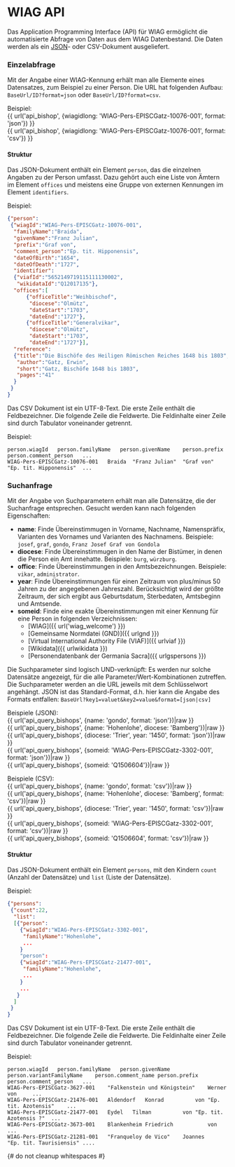 WIAG API
========

Das Application Programming Interface (API) für WIAG ermöglicht die automatisierte
Abfrage von Daten aus dem WIAG Datenbestand. Die Daten werden als ein
[JSON](https://www.json.org/json-de.html)- oder CSV-Dokument ausgeliefert.

### Einzelabfrage
Mit der Angabe einer WIAG-Kennung erhält man alle Elemente eines Datensatzes, zum Beispiel zu einer Person. Die URL hat folgenden Aufbau: `BaseUrl/ID?format=json` oder `BaseUrl/ID?format=csv`.

Beispiel:  
{{ url('api_bishop', {wiagidlong: 'WIAG-Pers-EPISCGatz-10076-001', format: 'json'}) }}  
{{ url('api_bishop', {wiagidlong: 'WIAG-Pers-EPISCGatz-10076-001', format: 'csv'}) }}

#### Struktur
Das JSON-Dokument enthält ein Element `person`, das die einzelnen Angaben zu der
Person umfasst. Dazu gehört auch eine Liste von Ämtern im Element `offices` und
meistens eine Gruppe von externen Kennungen im Element `identifiers`.

Beispiel:
``` json
{"person":
 {"wiagId":"WIAG-Pers-EPISCGatz-10076-001",
  "familyName":"Braida",
  "givenName":"Franz Julian",
  "prefix":"Graf von",
  "comment_person":"Ep. tit. Hipponensis",
  "dateOfBirth":"1654",
  "dateOfDeath":"1727",
  "identifier":
  {"viafId":"5652149719115111130002",
   "wikidataId":"Q12017135"},
  "offices":[
	  {"officeTitle":"Weihbischof",
	   "diocese":"Olmütz",
	   "dateStart":"1703",
	   "dateEnd":"1727"},
	  {"officeTitle":"Generalvikar",
	   "diocese":"Olmütz",
	   "dateStart":"1703",
	   "dateEnd":"1727"}],
  "reference":
  {"title":"Die Bischöfe des Heiligen Römischen Reiches 1648 bis 1803",
   "author":"Gatz, Erwin",
   "short":"Gatz, Bischöfe 1648 bis 1803",
   "pages":"41"
  }
 }
}
```

Das CSV Dokument ist ein UTF-8-Text. Die erste Zeile enthält die Feldbezeichner. Die folgende Zeile die Feldwerte. Die Feldinhalte einer Zeile sind durch Tabulator voneinander getrennt.

Beispiel:
``` text
person.wiagId	person.familyName	person.givenName	person.prefix	person.comment_person	...
WIAG-Pers-EPISCGatz-10076-001	Braida	"Franz Julian"	"Graf von"	"Ep. tit. Hipponensis"	...

```

### Suchanfrage
Mit der Angabe von Suchparametern erhält man alle Datensätze, die der Suchanfrage
entsprechen. Gesucht werden kann nach folgenden Eigenschaften:

- **name**: Finde Übereinstimmugen in Vorname, Nachname, Namenspräfix, Varianten des
  Vornames und Varianten des Nachnamens.
  Beispiele: `josef`, `graf`,
  `gondo`, `Franz Josef Graf von Gondola`
- **diocese**: Finde Übereinstimmugen in den Name der Bistümer, in denen die Person ein
  Amt innehatte.
  Beispiele: `burg`, `würzburg`.
- **office**: Finde Übereinstimmungen in den Amtsbezeichnungen.
  Beispiele: `vikar`,
  `administrator`.
- **year**: Finde Übereinstimmungen für einen Zeitraum von plus/minus 50 Jahren zu der
  angegebenen Jahreszahl. Berücksichtigt wird der größte Zeitraum, der sich ergibt
  aus Geburtsdatum, Sterbedaten, Amtsbeginn und Amtsende.
- **someid**: Finde eine exakte Übereinstimmungen mit einer Kennung für eine Person in
  folgenden Verzeichnissen:
  - [WIAG]({{ url('wiag_welcome') }})
  - [Gemeinsame Normdatei (GND)]({{ urlgnd }})
  - [Virtual International Authority File (VIAF)]({{ urlviaf }})
  - [Wikidata]({{ urlwikidata }})
  - [Personendatenbank der Germania Sacra]({{ urlgspersons }})

Die Suchparameter sind logisch UND-verknüpft: Es werden nur solche Datensätze angezeigt, für die alle Parameter/Wert-Kombinationen zutreffen.
Die Suchparameter werden an die URL jeweils mit dem Schlüsselwort angehängt. JSON ist das Standard-Format, d.h. hier kann die Angabe des Formats entfallen:
`BaseUrl?key1=valuet&key2=value&format=[json|csv]`

Beispiele (JSON):  
{{ url('api_query_bishops', {name: 'gondo', format: 'json'})|raw }}  
{{ url('api_query_bishops', {name: 'Hohenlohe', diocese: 'Bamberg'})|raw }}  
{{ url('api_query_bishops', {diocese: 'Trier', year: '1450', format: 'json'})|raw }}  
{{ url('api_query_bishops', {someid: 'WIAG-Pers-EPISCGatz-3302-001', format: 'json'})|raw }}  
{{ url('api_query_bishops', {someid: 'Q1506604'})|raw }}

Beispiele (CSV):  
{{ url('api_query_bishops', {name: 'gondo', format: 'csv'})|raw }}  
{{ url('api_query_bishops', {name: 'Hohenlohe', diocese: 'Bamberg', format: 'csv'})|raw }}  
{{ url('api_query_bishops', {diocese: 'Trier', year: '1450', format: 'csv'})|raw }}  
{{ url('api_query_bishops', {someid: 'WIAG-Pers-EPISCGatz-3302-001', format: 'csv'})|raw }}  
{{ url('api_query_bishops', {someid: 'Q1506604', format: 'csv'})|raw }}

#### Struktur
Das JSON-Dokument enthält ein Element `persons`, mit den Kindern `count` (Anzahl der Datensätze) und `list` (Liste der Datensätze).

Beispiel:
```json
{"persons":
 {"count":22,
  "list":
  [{"person":
	{"wiagId":"WIAG-Pers-EPISCGatz-3302-001",
	 "familyName":"Hohenlohe",
	 ...
	}
	"person":
	{"wiagId":"WIAG-Pers-EPISCGatz-21477-001",
	 "familyName":"Hohenlohe",
	 ...
	}
	...
   }
  ]
 }
}

```

Das CSV Dokument ist ein UTF-8-Text. Die erste Zeile enthält die Feldbezeichner. Die folgende Zeile die Feldwerte. Die Feldinhalte einer Zeile sind durch Tabulator voneinander getrennt.

Beispiel:
```text
person.wiagId	person.familyName	person.givenName	person.variantFamilyName	person.comment_name	person.prefix	person.comment_person	...
WIAG-Pers-EPISCGatz-3627-001	"Falkenstein und Königstein"	Werner			von		...
WIAG-Pers-EPISCGatz-21476-001	Aldendorf	Konrad			von	"Ep. tit. Azotensis"	...
WIAG-Pers-EPISCGatz-21477-001	Eydel	Tilman			von	"Ep. tit. Azotensis ?"	...
WIAG-Pers-EPISCGatz-3673-001	Blankenheim	Friedrich			von		...
WIAG-Pers-EPISCGatz-21281-001	"Franqueloy de Vico"	Joannes				"Ep. tit. Taurisiensis"	....
```
{# do not cleanup whitespaces #}
